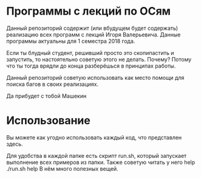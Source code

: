 # Программы с лекций по ОСям

Данный репозиторий содержит (или вбудущем будет содержать)  реализацию всех программ с лекций Игоря Валерьевича.
Данные программы актуальны для 1 семестра 2018 года. 

Если ты блудный студент, решивший просто это скопипастить и запустить, то настоятельно советую этого не делать.
Почему? Потому что ты тогда врядли до конца разберёшься в принципах работы.

Данный репозиторий советую использовать как место помощи для поиска багов в своих реализациях.

Да прибудет с тобой Машекин

# Использование

Вы можете как угодно использовать каждый код, что представлен здесь. 

Для удобства в каждой папке есть скрипт run.sh, который запускает выполнение всех примеров из папки.
Также советую читать у него help ./run.sh help В нём много полезных вещей.
